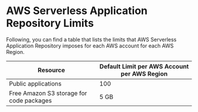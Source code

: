 # AWS Serverless Application Repository Limits<a name="limits"></a>

Following, you can find a table that lists the limits that AWS Serverless Application Repository imposes for each AWS account for each AWS Region\.


| Resource | Default Limit per AWS Account per AWS Region | 
| --- | --- | 
| Public applications | 100 | 
| Free Amazon S3 storage for code packages | 5 GB | 
